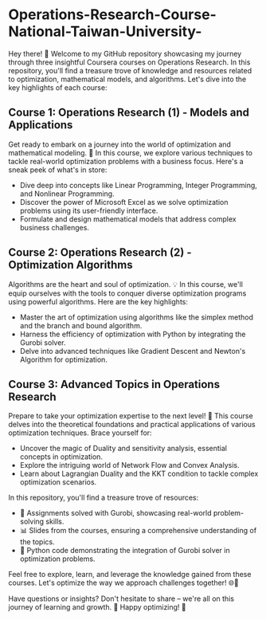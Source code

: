 # Operations-Research-Course-National-Taiwan-University-
Hey there! 👋 Welcome to my GitHub repository showcasing my journey through three insightful Coursera courses on Operations Research. In this repository, you'll find a treasure trove of knowledge and resources related to optimization, mathematical models, and algorithms. Let's dive into the key highlights of each course:

## Course 1: Operations Research (1) - Models and Applications

Get ready to embark on a journey into the world of optimization and mathematical modeling. 🌟 In this course, we explore various techniques to tackle real-world optimization problems with a business focus. Here's a sneak peek of what's in store:

- Dive deep into concepts like Linear Programming, Integer Programming, and Nonlinear Programming.
- Discover the power of Microsoft Excel as we solve optimization problems using its user-friendly interface.
- Formulate and design mathematical models that address complex business challenges.

## Course 2: Operations Research (2) - Optimization Algorithms

Algorithms are the heart and soul of optimization. 💡 In this course, we'll equip ourselves with the tools to conquer diverse optimization programs using powerful algorithms. Here are the key highlights:

- Master the art of optimization using algorithms like the simplex method and the branch and bound algorithm.
- Harness the efficiency of optimization with Python by integrating the Gurobi solver.
- Delve into advanced techniques like Gradient Descent and Newton's Algorithm for optimization.

## Course 3: Advanced Topics in Operations Research

Prepare to take your optimization expertise to the next level! 🚀 This course delves into the theoretical foundations and practical applications of various optimization techniques. Brace yourself for:

- Uncover the magic of Duality and sensitivity analysis, essential concepts in optimization.
- Explore the intriguing world of Network Flow and Convex Analysis.
- Learn about Lagrangian Duality and the KKT condition to tackle complex optimization scenarios.

In this repository, you'll find a treasure trove of resources:
- 📝 Assignments solved with Gurobi, showcasing real-world problem-solving skills.
- 📊 Slides from the courses, ensuring a comprehensive understanding of the topics.
- 🐍 Python code demonstrating the integration of Gurobi solver in optimization problems.

Feel free to explore, learn, and leverage the knowledge gained from these courses. Let's optimize the way we approach challenges together! 🌐🧠

Have questions or insights? Don't hesitate to share – we're all on this journey of learning and growth. 🌱 Happy optimizing! 🚀
